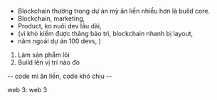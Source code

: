 - Blockchain thường trong dự án mỳ ăn liền nhiều hơn là build core. 
- Blockchain, marketing, 
- Product, ko nuôi dev lâu dài, 
- (vì khó kiếm được thăng bảo trì, blockchain nhanh bị layout, 
- năm ngoái dự án 100 devs, )

1. Làm sản phẩm lõi 
2. Build lên vị trí nào đó 

-- code mì ăn liền, code khó chịu -- 

web 3: web 3 
